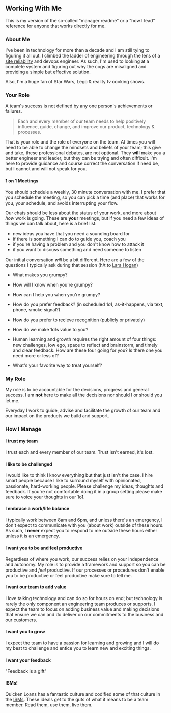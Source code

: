 ## Working With Me



This is my version of the so-called "manager readme" or a "how I lead" reference for anyone that works directly for me.  



### About Me

I've been in technology for more than a decade and I am still tying to figuring it all out.  I climbed the ladder of engineering through the lens of a [site reliability](https://en.wikipedia.org/wiki/Site_Reliability_Engineering) and devops engineer.  As such, I'm used to looking at a complete system and figuring out why the cogs are misaligned and providing a simple but effective solution.  

Also, I'm a huge fan of Star Wars, Lego & reality tv cooking shows.  



### Your Role

A team's success is not defined by any one person's achievements or failures.  

> Each and every member of our team needs to help positively influence, guide, change, and improve our product, technology & processes.   

That is your role and the role of everyone on the team.  At times you will need to be able to change the mindsets and beliefs of your team; this give and take, these professional debates, are not optional.  They **will** make you a better engineer and leader, but they can be trying and often difficult.  I'm here to provide guidance and course correct the conversation if need be, but I cannot and will not speak for you.  



#### 1 on 1 Meetings

You should schedule a weekly, 30 minute conversation with me.  I prefer that you schedule the meeting, so you can pick a time (and place) that works for you, your schedule, and avoids interrupting your flow.  

Our chats should be less about the status of your work, and more about *how* work is going. These are **your** meetings, but if you need a few ideas of things we can talk about, here is a brief list:

- new ideas you have that you need a sounding board for
- if there is something I can do to guide you, coach you
- if you're having a problem and you don't know how to attack it
- if you want to discuss something and need someone to listen

Our initial conversation *will* be a bit different.  Here are a few of the questions I typically ask during that session (h/t to [Lara Hogan](https://larahogan.me/))

- What makes you grumpy?
- How will I know when you're grumpy?
- How can I help you when you're grumpy? 

- How do you prefer feedback? (in scheduled 1o1, as-it-happens, via text, phone, smoke signal?)
- How do you prefer to recieve recognition (publicly or privately)

- How do we make 1o1s value to you?

- Human learning and growth requires the right amount of four things: new challenges, low ego, space to reflect and brainstorm, and timely and clear feedback. How are these four going for you? Is there one you need more or less of?

- What's your favorite way to treat yourself? 


### My Role

My role is to be accountable for the decisions, progress and general success.  I am **not** here to make all the decisions nor should I or should you let me.

Everyday I work to guide, advise and facilitate the growth of our team and our impact on the products we build and support.  



### How I Manage



#### I trust my team

I trust each and every member of our team.  Trust isn't earned, it's lost.



#### I like to be challenged 

I would like to think I know everything but that just isn't the case.  I hire smart people because I like to surround myself with opinionated, passionate, hard-working people.  Please challenge my ideas, thoughts and feedback.  If you're not comfortable doing it in a group setting please make sure to voice your thoughts in our 1o1.  



#### I embrace a work/life balance

I typically work between 8am and 6pm, and unless there's an emergency, I don't expect to communicate with you (about work) outside of these hours.  As such, I **never** expect you to respond to me outside these hours either unless it is an emergency.  




#### I want you to be and feel productive 

Regardless of where you work, our success relies on your independence and autonomy.  My role is to provide a framework and support so you can be productive and *feel* productive.  If our processes or procedures don't enable you to be productive or feel productive make sure to tell me.  



#### I want our team to add value

I love talking technology and can do so for hours on end; but technology is rarely the only component an engineering team produces or supports.  I expect the team to focus on adding business value and making decisions that ensure we can and do deliver on our commitments to the business and our customers.



#### I want you to grow

I expect the team to have a passion for learning and growing and I will do my best to challenge and entice you to learn new and exciting things. 


#### I want your feedback

"Feedback is a gift"  


#### ISMs! 

Quicken Loans has a fantastic culture and codified some of that culture in the [ISMs](https://dev-qlpr.pantheonsite.io/fast-facts/#isms).  These ideals get to the guts of what it means to be a team member.  Read them, use them, live them.  
